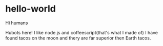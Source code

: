 # hello-world
Hi humans

Hubots here! I like node.js and coffeescript(that's what I made of)
I have found tacos on the moon and thery are far superior then Earth tacos.

